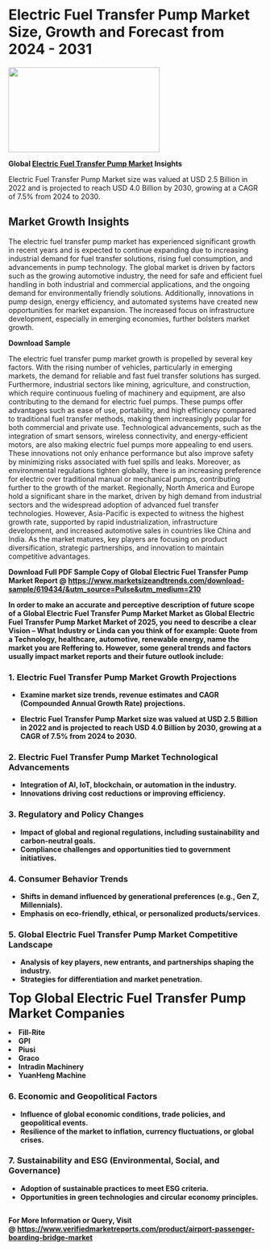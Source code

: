 <H1>Electric Fuel Transfer Pump Market Size, Growth and Forecast from 2024 - 2031</H1><img class="aligncenter size-medium wp-image-584254" src="https://thirdeyenews.in/wp-content/uploads/2024/09/Global-Market-Research-300x168.jpeg" alt="" width="300" height="168" /><p><strong>Global&nbsp;<a href="https://www.marketsizeandtrends.com/download-sample/619434/&amp;utm_source=Pulse&amp;utm_medium=210">Electric Fuel Transfer Pump Market</a> Insights</strong></p><p>Electric Fuel Transfer Pump Market size was valued at USD 2.5 Billion in 2022 and is projected to reach USD 4.0 Billion by 2030, growing at a CAGR of 7.5% from 2024 to 2030.</p><p><h2>Market Growth Insights</h2> <p>The electric fuel transfer pump market has experienced significant growth in recent years and is expected to continue expanding due to increasing industrial demand for fuel transfer solutions, rising fuel consumption, and advancements in pump technology. The global market is driven by factors such as the growing automotive industry, the need for safe and efficient fuel handling in both industrial and commercial applications, and the ongoing demand for environmentally friendly solutions. Additionally, innovations in pump design, energy efficiency, and automated systems have created new opportunities for market expansion. The increased focus on infrastructure development, especially in emerging economies, further bolsters market growth.</p> <p><strong>Download Sample</strong></p> <p>The electric fuel transfer pump market growth is propelled by several key factors. With the rising number of vehicles, particularly in emerging markets, the demand for reliable and fast fuel transfer solutions has surged. Furthermore, industrial sectors like mining, agriculture, and construction, which require continuous fueling of machinery and equipment, are also contributing to the demand for electric fuel pumps. These pumps offer advantages such as ease of use, portability, and high efficiency compared to traditional fuel transfer methods, making them increasingly popular for both commercial and private use. Technological advancements, such as the integration of smart sensors, wireless connectivity, and energy-efficient motors, are also making electric fuel pumps more appealing to end users. These innovations not only enhance performance but also improve safety by minimizing risks associated with fuel spills and leaks. Moreover, as environmental regulations tighten globally, there is an increasing preference for electric over traditional manual or mechanical pumps, contributing further to the growth of the market. Regionally, North America and Europe hold a significant share in the market, driven by high demand from industrial sectors and the widespread adoption of advanced fuel transfer technologies. However, Asia-Pacific is expected to witness the highest growth rate, supported by rapid industrialization, infrastructure development, and increased automotive sales in countries like China and India. As the market matures, key players are focusing on product diversification, strategic partnerships, and innovation to maintain competitive advantages. <p><strong></p><p><span class=""><strong>Download Full PDF Sample Copy of Global Electric Fuel Transfer Pump Market Report</strong> @ <a href="https://www.marketsizeandtrends.com/download-sample/619434/&amp;utm_source=Pulse&amp;utm_medium=210" target="_blank">https://www.marketsizeandtrends.com/download-sample/619434/&amp;utm_source=Pulse&amp;utm_medium=210</a></span></p><p>In order to make an accurate and perceptive description of future scope of a Global&nbsp;Electric Fuel Transfer Pump Market Market as Global&nbsp;Electric Fuel Transfer Pump Market Market of 2025, you need to describe a clear Vision &ndash; What Industry or Linda can you think of for example: Quote from a Technology, healthcare, automotive, renewable energy, name the market you are Reffering to. However, some general trends and factors usually impact market reports and their future outlook include:</p><h3>1.&nbsp;<strong>Electric Fuel Transfer Pump Market Growth Projections</strong></h3><ul><li>Examine market size trends, revenue estimates and CAGR (Compounded Annual Growth Rate) projections.</li><li><p>Electric Fuel Transfer Pump Market size was valued at USD 2.5 Billion in 2022 and is projected to reach USD 4.0 Billion by 2030, growing at a CAGR of 7.5% from 2024 to 2030.</p></li></ul><h3>2.&nbsp;<strong>Electric Fuel Transfer Pump Market Technological Advancements</strong></h3><ul><li>Integration of AI, IoT, blockchain, or automation in the industry.</li><li>Innovations driving cost reductions or improving efficiency.</li></ul><h3>3.&nbsp;<strong>Regulatory and Policy Changes</strong></h3><ul><li>Impact of global and regional regulations, including sustainability and carbon-neutral goals.</li><li>Compliance challenges and opportunities tied to government initiatives.</li></ul><h3>4.&nbsp;<strong>Consumer Behavior Trends</strong></h3><ul><li>Shifts in demand influenced by generational preferences (e.g., Gen Z, Millennials).</li><li>Emphasis on eco-friendly, ethical, or personalized products/services.</li></ul><h3>5.&nbsp;<strong>Global Electric Fuel Transfer Pump Market Competitive Landscape</strong></h3><ul><li>Analysis of key players, new entrants, and partnerships shaping the industry.</li><li>Strategies for differentiation and market penetration.</li></ul><p data-pm-slice="1 1 []"><span style="color: inherit; font-family: inherit; font-size: 25px;">Top Global Electric Fuel Transfer Pump Market Companies</span></p><div class="" data-test-id=""><p><li>Fill-Rite</li><li> GPI</li><li> Piusi</li><li> Graco</li><li> Intradin Machinery</li><li> YuanHeng Machine</li></p></div><h3>6.&nbsp;<strong>Economic and Geopolitical Factors</strong></h3><ul><li>Influence of global economic conditions, trade policies, and geopolitical events.</li><li>Resilience of the market to inflation, currency fluctuations, or global crises.</li></ul><h3>7.&nbsp;<strong>Sustainability and ESG (Environmental, Social, and Governance)</strong></h3><ul><li>Adoption of sustainable practices to meet ESG criteria.</li><li>Opportunities in green technologies and circular economy principles.</li></ul><h2><strong style="font-size: 14px;">For More Information or Query, Visit @&nbsp;</strong><a style="background-color: #ffffff; font-size: 14px;" href="https://www.marketsizeandtrends.com/report/electric-fuel-transfer-pump-market/" target="_blank">https://www.verifiedmarketreports.com/product/airport-passenger-boarding-bridge-market</a></h2>
